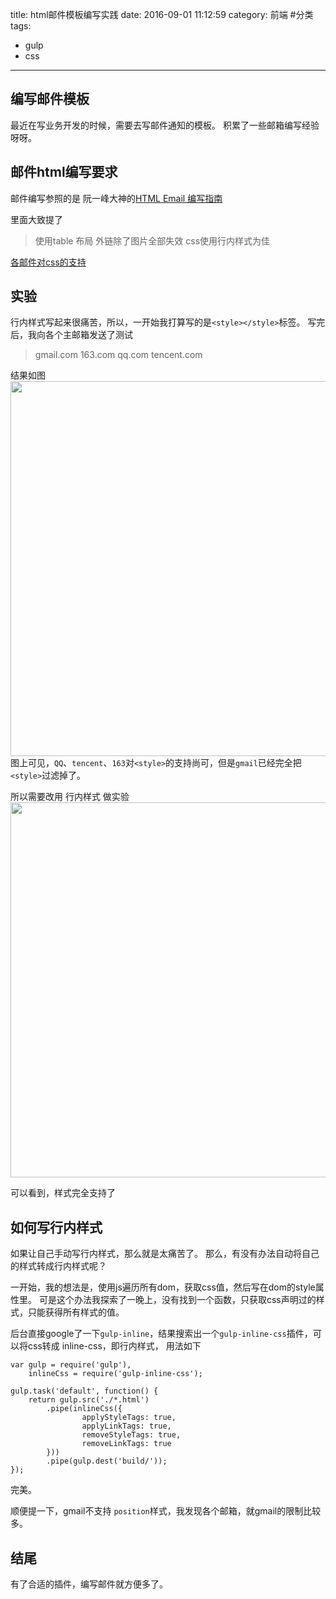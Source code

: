 title: html邮件模板编写实践
date: 2016-09-01 11:12:59
category: 前端 #分类
tags:
- gulp
- css
---

## 编写邮件模板
最近在写业务开发的时候，需要去写邮件通知的模板。
积累了一些邮箱编写经验呀呀。

## 邮件html编写要求

邮件编写参照的是 阮一峰大神的[HTML Email 编写指南](http://www.ruanyifeng.com/blog/2013/06/html_email.html)

里面大致提了
> 使用table 布局
> 外链除了图片全部失效
> css使用行内样式为佳

[各邮件对css的支持](http://www.campaignmonitor.com/css/)

<!-- more -->

## 实验

行内样式写起来很痛苦，所以，一开始我打算写的是`<style></style>`标签。
写完后，我向各个主邮箱发送了测试
> gmail.com
> 163.com
> qq.com
> tencent.com

结果如图
<img src="http://i4.buimg.com/567571/499d93d9763eb2d0.gif" width="600" />
图上可见，`QQ`、`tencent`、`163`对`<style>`的支持尚可，但是`gmail`已经完全把`<style>`过滤掉了。

所以需要改用 行内样式 做实验
<img src="http://i4.buimg.com/567571/ecfa68a317a3a1b6.gif" width="600" />

可以看到，样式完全支持了

## 如何写行内样式

如果让自己手动写行内样式，那么就是太痛苦了。
那么，有没有办法自动将自己的样式转成行内样式呢？

一开始，我的想法是，使用js遍历所有dom，获取css值，然后写在dom的style属性里。
可是这个办法我探索了一晚上，没有找到一个函数，只获取css声明过的样式，只能获得所有样式的值。

后台直接google了一下`gulp-inline`，结果搜索出一个`gulp-inline-css`插件，可以将css转成 inline-css，即行内样式，
用法如下
```
var gulp = require('gulp'),
    inlineCss = require('gulp-inline-css');

gulp.task('default', function() {
    return gulp.src('./*.html')
        .pipe(inlineCss({
            	applyStyleTags: true,
            	applyLinkTags: true,
            	removeStyleTags: true,
            	removeLinkTags: true
        }))
        .pipe(gulp.dest('build/'));
});
```
完美。

顺便提一下，gmail不支持 `position`样式，我发现各个邮箱，就gmail的限制比较多。

## 结尾
有了合适的插件，编写邮件就方便多了。
